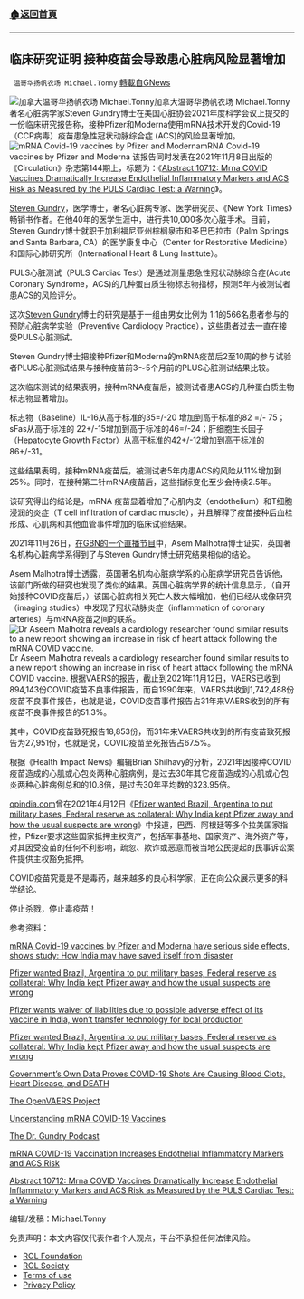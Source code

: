 ###  [:house:返回首頁](https://github.com/ourhimalayas/txt)
---


## 临床研究证明 接种疫苗会导致患心脏病风险显著增加
` 温哥华扬帆农场 Michael.Tonny` [轉載自GNews](https://gnews.org/zh-hans/1705941/)

![加拿大温哥华扬帆农场  Michael.Tonny](https://assets.gnews.org/wp-content/uploads/2021/11/michael-3-1.jpg)加拿大温哥华扬帆农场 Michael.Tonny
著名心脏病学家Steven Gundry博士在美国心脏协会2021年度科学会议上提交的一份临床研究报告称，接种Pfizer和Moderna使用mRNA技术开发的Covid-19（CCP病毒）疫苗患急性冠状动脉综合症 (ACS)的风险显著增加。
![mRNA Covid-19 vaccines by Pfizer and Moderna](https://assets.gnews.org/wp-content/uploads/2021/11/mRNA-vaccine-coronary-Image-3.png)mRNA Covid-19 vaccines by Pfizer and Moderna
该报告同时发表在2021年11月8日出版的《Circulation》杂志第144期上，标题为：《[Abstract 10712: Mrna COVID Vaccines Dramatically Increase Endothelial Inflammatory Markers and ACS Risk as Measured by the PULS Cardiac Test: a Warning](https://www.ahajournals.org/doi/10.1161/circ.144.suppl_1.10712)》。

[Steven Gundry](https://drgundry.com/)，医学博士，著名心脏病专家、医学研究员、《New York Times》畅销书作者。在他40年的医学生涯中，进行共10,000多次心脏手术。目前，Steven Gundry博士就职于加利福尼亚州棕榈泉市和圣巴巴拉市（Palm Springs and Santa Barbara, CA）的医学康复中心（Center for Restorative Medicine）和国际心肺研究所（International Heart & Lung Institute）。

PULS心脏测试（PULS Cardiac Test）是通过测量患急性冠状动脉综合症(Acute Coronary Syndrome，ACS)的几种蛋白质生物标志物指标，预测5年内被测试者患ACS的风险评分。

这次[Steven Gundry](https://drgundry.com/)博士的研究是基于一组由男女比例为 1:1的566名患者参与的预防心脏病学实验（Preventive Cardiology Practice），这些患者过去一直在接受PULS心脏测试。

Steven Gundry博士把接种Pfizer和Moderna的mRNA疫苗后2至10周的参与试验者PLUS心脏测试结果与接种疫苗前3〜5个月前的PLUS心脏测试结果比较。

这次临床测试的结果表明，接种mRNA疫苗后，被测试者患ACS的几种蛋白质生物标志物显著增加。

标志物（Baseline）IL-16从高于标准的35=/-20 增加到高于标准的82 =/- 75；sFas从高于标准的 22+/-15增加到高于标准的46=/-24；肝细胞生长因子（Hepatocyte Growth Factor）从高于标准的42+/-12增加到高于标准的 86+/-31。

这些结果表明，接种mRNA疫苗后，被测试者5年内患ACS的风险从11%增加到25%。同时，在接种第二针mRNA疫苗后，这些指标变化至少会持续2.5年。

该研究得出的结论是，mRNA 疫苗显着增加了心肌内皮（endothelium）和T细胞浸润的炎症（T cell infiltration of cardiac muscle），并且解释了疫苗接种后血栓形成、心肌病和其他血管事件增加的临床试验结果。

2021年11月26日，[在GBN的一个直播节目](https://twitter.com/GBNEWS/status/1463926037889396736?ref_src=twsrc%5Etfw%7Ctwcamp%5Etweetembed%7Ctwterm%5E1463926037889396736%7Ctwgr%5E%7Ctwcon%5Es1_&amp;ref_url=https%3A%2F%2Fwww.opindia.com%2F2021%2F11%2Fmrna-covid-19-vaccines-increase-possibility-of-coronary-diseases-study%2F)中，Asem Malhotra博士证实，英国著名机构心脏病学系得到了与Steven Gundry博士研究结果相似的结论。

Asem Malhotra博士透露，英国著名机构心脏病学系的心脏病学研究员告诉他，该部门所做的研究也发现了类似的结果。英国心脏病学界的统计信息显示，（自开始接种COVID疫苗后，）该国心脏病相关死亡人数大幅增加，他们已经从成像研究（imaging studies）中发现了冠状动脉炎症（inflammation of coronary arteries）与mRNA疫苗之间的联系。
![Dr Aseem Malhotra reveals a cardiology researcher found similar results to a new report showing an increase in risk of heart attack following the mRNA COVID vaccine.](https://assets.gnews.org/wp-content/uploads/2021/11/YghiwqVtmUwi-ri0.jpg)Dr Aseem Malhotra reveals a cardiology researcher found similar results to a new report showing an increase in risk of heart attack following the mRNA COVID vaccine.
根据VAERS的报告，截止到2021年11月12日，VAERS已收到894,143份COVID疫苗不良事件报告，而自1990年来，VAERS共收到1,742,488份疫苗不良事件报告，也就是说，COVID疫苗事件报告占31年来VAERS收到的所有疫苗不良事件报告的51.3%。

其中，COVID疫苗致死报告18,853份，而31年来VAERS共收到的所有疫苗致死报告为27,951份，也就是说，COVID疫苗至死报告占67.5%。

根据《Health Impact News》编辑Brian Shilhavy的分析，2021年因接种COVID疫苗造成的心肌或心包炎两种心脏病例，是过去30年其它疫苗造成的心肌或心包炎两种心脏病例总和的10.8倍，是过去30年平均数的323.95倍。

[opindia.com](https://www.opindia.com/)曾在2021年4月12日《[Pfizer wanted Brazil, Argentina to put military bases, Federal reserve as collateral: Why India kept Pfizer away and how the usual suspects are wrong](https://www.opindia.com/2021/04/why-india-rejected-pfizer-covid-19-vaccine-emergency-use-bullying-brazil-argentina-trials/)》中报道，巴西、阿根廷等多个拉美国家指控，Pfizer要求这些国家抵押主权资产，包括军事基地、国家资产、海外资产等，对其因受疫苗的任何不利影响，疏忽、欺诈或恶意而被当地公民提起的民事诉讼案件提供主权豁免抵押。

COVID疫苗究竟是不是毒药，越来越多的良心科学家，正在向公众展示更多的科学结论。

停止杀戮，停止毒疫苗！

参考资料：

[mRNA Covid-19 vaccines by Pfizer and Moderna have serious side effects, shows study: How India may have saved itself from disaster](https://www.opindia.com/2021/11/mrna-covid-19-vaccines-increase-possibility-of-coronary-diseases-study/)

[Pfizer wanted Brazil, Argentina to put military bases, Federal reserve as collateral: Why India kept Pfizer away and how the usual suspects are wrong](https://www.opindia.com/2021/04/why-india-rejected-pfizer-covid-19-vaccine-emergency-use-bullying-brazil-argentina-trials/)

[Pfizer wants waiver of liabilities due to possible adverse effect of its vaccine in India, won’t transfer technology for local production](https://www.opindia.com/2021/05/pfizer-wants-waiver-against-future-adverse-effects-of-its-vaccine-in-india/)

[Pfizer wanted Brazil, Argentina to put military bases, Federal reserve as collateral: Why India kept Pfizer away and how the usual suspects are wrong](https://www.opindia.com/2021/04/why-india-rejected-pfizer-covid-19-vaccine-emergency-use-bullying-brazil-argentina-trials/)

[Government’s Own Data Proves COVID-19 Shots Are Causing Blood Clots, Heart Disease, and DEATH](https://healthimpactnews.com/2021/governments-own-data-proves-covid-19-shots-are-causing-blood-clots-heart-disease-and-death/)

[The OpenVAERS Project](https://openvaers.com/)

[Understanding mRNA COVID-19 Vaccines](https://www.cdc.gov/coronavirus/2019-ncov/vaccines/different-vaccines/mrna.html)

[The Dr. Gundry Podcast](https://drgundry.com/)

[mRNA COVID-19 Vaccination Increases Endothelial Inflammatory Markers and ACS Risk](https://www.coronavirustoday.com/2021/11/22/mrna-covid-19-vaccination-increases-endothelial-inflammatory-markers-and-acs-risk)

[Abstract 10712: Mrna COVID Vaccines Dramatically Increase Endothelial Inflammatory Markers and ACS Risk as Measured by the PULS Cardiac Test: a Warning](https://www.ahajournals.org/doi/10.1161/circ.144.suppl_1.10712)

编辑/发稿：Michael.Tonny

 

免责声明：本文内容仅代表作者个人观点，平台不承担任何法律风险。

- [ROL Foundation](https://rolfoundation.org/)
- [ROL Society](https://rolsociety.org/)
- [Terms of use](https://gnews.org/terms-of-use-3/)
- [Privacy Policy](https://gnews.org/privacy-policy/)
